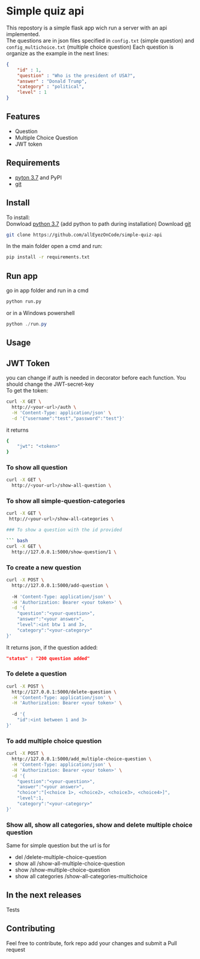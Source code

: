# Simple quiz api

This repostory is a simple flask app wich run a server with an api implemented.  
The questions are in json files specified in ```config.txt``` (simple question) and ```config_multichoice.txt``` (multiple choice question)
Each question is organize as the example in the next lines:

``` json
{
    "id" : 1,
    "question" : "Who is the president of USA?",
    "answer" : "Donald Trump",
    "category" : "political",
    "level" : 1
}
```

## Features

* Question
* Multiple Choice Question
* JWT token

## Requirements

* [pyton 3.7](https://www.python.org/) and PyPI
* [git](https://git-scm.com/)

## Install

To install:  
Donwload [python 3.7](https://www.python.org/) (add python to path during installation)
Download [git](https://git-scm.com/)

``` bash
git clone https://github.com/allEyezOnCode/simple-quiz-api  
```

In the main folder open a cmd and run:

``` bash
pip install -r requirements.txt
```

## Run app

go in app folder and run in a cmd

``` bash
python run.py
```

or in a Windows powershell

``` powershell
python ./run.py
```

## Usage

## JWT Token

you can change if auth is needed in decorator before each function. You should change the JWT-secret-key  
To get the token:

``` bash
curl -X GET \
  http://<your-url>/auth \
  -H 'Content-Type: application/json' \
  -d '{"username":"test","password":"test"}'
```

it returns

``` bash
{
    "jwt": "<token>"
}
```

### To show all question

``` bash
curl -X GET \
  http://<your-url>/show-all-question \
```

### To show all simple-question-categories
```bash
curl -X GET \
 http://<your-url>/show-all-categories \

### To show a question with the id provided

``` bash
curl -X GET \
  http://127.0.0.1:5000/show-question/1 \
```

### To create a new question

``` bash
curl -X POST \
  http://127.0.0.1:5000/add-question \
  
  -H 'Content-Type: application/json' \
  -H 'Authorization: Bearer <your token>' \
  -d '{
    "question":"<your-question>",
    "answer":"<your answer>",
    "level":<int btw 1 and 3>,
    "category":"<your-category>"
}'
```

It returns json, if the question added:

``` json
"status" : "200 question added"
```

### To delete a question

``` bash
curl -X POST \
  http://127.0.0.1:5000/delete-question \
  -H 'Content-Type: application/json' \
  -H 'Authorization: Bearer <your token>' \
  
  -d '{
    "id":<int between 1 and 3>
}'
```

### To add multiple choice question

``` bash
curl -X POST \
  http://127.0.0.1:5000/add_multiple-choice-question \
  -H 'Content-Type: application/json' \
  -H 'Authorization: Bearer <your token>' \
  -d '{
    "question":"<your-question>",
    "answer":"<your answer>",
    "choice":"[<choice 1>, <choice2>, <choice3>, <choice4>]",
    "level":1,
    "category":"<your-category>"
}'
```

### Show all, show all categories, show and delete multiple choice question

Same for simple question but the url is for

* del /delete-multiple-choice-question
* show all /show-all-multiple-choice-question
* show /show-multiple-choice-question
* show all categories /show-all-categories-multichoice

## In the next releases

Tests

## Contributing

Feel free to contribute, fork repo add your changes and submit a Pull request
